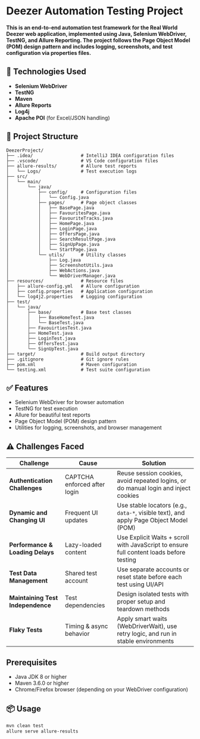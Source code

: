 # Deezer Automation Testing Project
**This is an end-to-end automation test framework for the Real World **Deezer web application**, implemented using **Java**, **Selenium WebDriver**, **TestNG**, and **Allure Reporting**. The project follows the **Page Object Model (POM)** design pattern and includes logging, screenshots, and test configuration via properties files.**  

 ## 🚀 Technologies Used
 
- **Selenium WebDriver**
- **TestNG**
- **Maven**
- **Allure Reports**
- **Log4j**
- **Apache POI** (for Excel/JSON handling)


## 📁 Project Structure

```
DeezerProject/
├── .idea/                  # IntelliJ IDEA configuration files
├── .vscode/                # VS Code configuration files
├── allure-results/         # Allure test reports
│   └── Logs/               # Test execution logs
├── src/
│   └── main/
│       └── java/
│           ├── config/     # Configuration files
│           │   └── Config.java
│           ├── pages/      # Page object classes
│           │   ├── BasePage.java
│           │   ├── FavouritesPage.java
│           │   ├── FavouriteTracks.java
│           │   ├── HomePage.java
│           │   ├── LoginPage.java
│           │   ├── OffersPage.java
│           │   ├── SearchResultPage.java
│           │   ├── SignUpPage.java
│           │   └── StartPage.java
│           └── utils/      # Utility classes
│               ├── Log.java
│               ├── ScreenshotUtils.java
│               ├── WebActions.java
│               └── WebDriverManager.java
├── resources/              # Resource files
│   ├── allure-config.yml   # Allure configuration
│   ├── config.properties   # Application configuration
│   └── log4j2.properties   # Logging configuration
├── test/
│   └── java/
│       ├── base/           # Base test classes
│       │   ├── BaseHomeTest.java
│       │   └── BaseTest.java
│       ├── FavouirtiesTest.java
│       ├── HomeTest.java
│       ├── LoginTest.java
│       ├── OffersTest.java
│       └── SignUpTest.java
├── target/                 # Build output directory
├── .gitignore              # Git ignore rules
├── pom.xml                 # Maven configuration
└── testing.xml             # Test suite configuration
```

## ✅ Features

- Selenium WebDriver for browser automation
- TestNG for test execution
- Allure for beautiful test reports
- Page Object Model (POM) design pattern
- Utilities for logging, screenshots, and browser management


## ⚠️ Challenges Faced

| **Challenge**                        | **Cause**                            | **Solution**                                                                                                                                                  
|--------------------------------------|--------------------------------------|------------------------------------------------------------------------|
| **Authentication Challenges**        | CAPTCHA enforced after login         | Reuse session cookies, avoid repeated logins, or do manual login and inject cookies     
| **Dynamic and Changing UI**          | Frequent UI updates                  | Use stable locators (e.g., `data-*`, visible text), and apply Page Object Model (POM)   
| **Performance & Loading Delays**     | Lazy-loaded content                  | Use Explicit Waits + scroll with JavaScript to ensure full content loads before testing  
| **Test Data Management**             | Shared test account                  | Use separate accounts or reset state before each test using UI/API                      
| **Maintaining Test Independence**    | Test dependencies                    | Design isolated tests with proper setup and teardown methods                            
| **Flaky Tests**                      | Timing & async behavior              | Apply smart waits (WebDriverWait), use retry logic, and run in stable environments      


## Prerequisites
- Java JDK 8 or higher
- Maven 3.6.0 or higher
- Chrome/Firefox browser (depending on your WebDriver configuration)


## 📦 Usage

```bash
mvn clean test
allure serve allure-results
